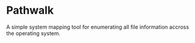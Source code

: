 # Pathwalk
A simple system mapping tool for enumerating all file information accross the operating system.
